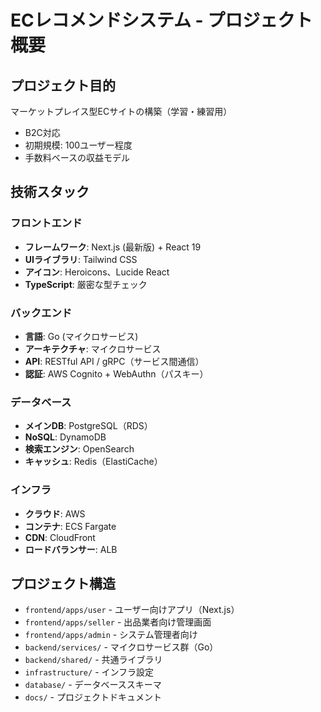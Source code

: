 # ECレコメンドシステム - プロジェクト概要

## プロジェクト目的
マーケットプレイス型ECサイトの構築（学習・練習用）
- B2C対応
- 初期規模: 100ユーザー程度
- 手数料ベースの収益モデル

## 技術スタック

### フロントエンド
- **フレームワーク**: Next.js (最新版) + React 19
- **UIライブラリ**: Tailwind CSS
- **アイコン**: Heroicons、Lucide React
- **TypeScript**: 厳密な型チェック

### バックエンド
- **言語**: Go (マイクロサービス)
- **アーキテクチャ**: マイクロサービス
- **API**: RESTful API / gRPC（サービス間通信）
- **認証**: AWS Cognito + WebAuthn（パスキー）

### データベース
- **メインDB**: PostgreSQL（RDS）
- **NoSQL**: DynamoDB
- **検索エンジン**: OpenSearch
- **キャッシュ**: Redis（ElastiCache）

### インフラ
- **クラウド**: AWS
- **コンテナ**: ECS Fargate
- **CDN**: CloudFront
- **ロードバランサー**: ALB

## プロジェクト構造
- `frontend/apps/user` - ユーザー向けアプリ（Next.js）
- `frontend/apps/seller` - 出品業者向け管理画面
- `frontend/apps/admin` - システム管理者向け
- `backend/services/` - マイクロサービス群（Go）
- `backend/shared/` - 共通ライブラリ
- `infrastructure/` - インフラ設定
- `database/` - データベーススキーマ
- `docs/` - プロジェクトドキュメント